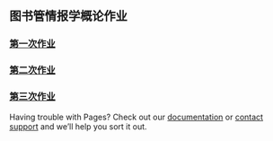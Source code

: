 ## 图书管情报学概论作业

### [第一次作业](https://wxyzpzn.github.io/4.html)
### [第二次作业](https://wxyzpzn.github.io/4.html)
### [第三次作业](https://wxyzpzn.github.io/4.html)














Having trouble with Pages? Check out our [documentation](https://help.github.com/categories/github-pages-basics/) or [contact support](https://github.com/contact) and we’ll help you sort it out.
